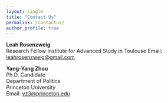 ```yaml
---
layout: single
title: "Contact Us"
permalink: /contactus/
author_profile: true
---
```


**Leah Rosenzweig**  
Research Fellow
Institute for Advanced Study in Toulouse
Email: [leahrosenzweig@gmail.com](mailto:leahrosenzweig@gmail.com)


**Yang-Yang Zhou**  
Ph.D. Candidate  
Department of Politics  
Princeton University  
Email: [yz3@princeton.edu](mailto:yz3@princeton.edu)

